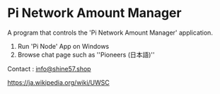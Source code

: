 # Pi Network Amount Manager 

A program that controls the 'Pi Network Amount Manager' application.

1. Run 'Pi Node' App on Windows
2. Browse chat page such as ''Pioneers (日本語)''

Contact : info@shine57.shop

https://ja.wikipedia.org/wiki/UWSC
